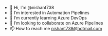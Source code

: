 - 👋 Hi, I’m @nishant738
- 👀 I’m interested in Automation Pipelines
- 🌱 I’m currently learning Azure DevOps
- 💞️ I’m looking to collaborate on Azure Pipelines
- 📫 How to reach me nishant738@hotmail.com

<!---
nishant738/nishant738 is a ✨ special ✨ repository because its `README.md` (this file) appears on your GitHub profile.
You can click the Preview link to take a look at your changes.
--->
